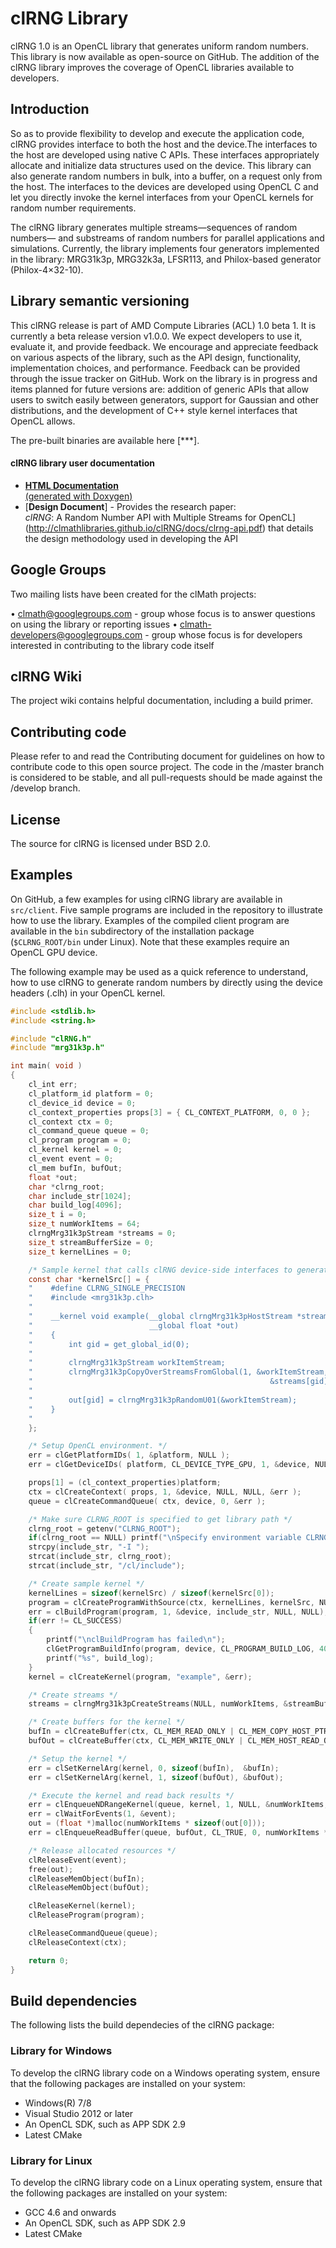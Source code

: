 ﻿# clRNG Library

clRNG 1.0 is an OpenCL library that generates uniform random numbers. This library is
now available as open-source on GitHub. The addition of the clRNG library improves the 
coverage of OpenCL libraries available to developers.


## Introduction

So as to provide flexibility to develop and execute the application code, clRNG provides 
interface to both the host and the device.The interfaces to the host are developed using 
native C APIs. These interfaces appropriately allocate and initialize data structures used 
on the device. This library can also generate random numbers in bulk, into a buffer, on a 
request only from the host. The interfaces to the devices are developed using OpenCL C and 
let you directly invoke the kernel interfaces from your OpenCL kernels for random 
number requirements. 

The clRNG library generates multiple streams—sequences of random numbers— and substreams 
of random numbers for parallel applications and simulations. Currently, the library 
implements four generators implemented in the library: MRG31k3p, MRG32k3a, LFSR113, and 
Philox-based generator (Philox-4×32-10). 

## Library semantic versioning

This clRNG release is part of AMD Compute Libraries (ACL) 1.0 beta 1. It is currently a 
beta release version v1.0.0. We expect developers to use it, evaluate it, and provide 
feedback. We encourage and appreciate feedback on various aspects of the library, such 
as the API design, functionality, implementation choices, and performance. Feedback 
can be provided through the issue tracker on GitHub. Work on the library is in 
progress and items planned for future versions are: addition of generic APIs that allow 
users to switch easily between generators, support for Gaussian and other distributions, 
and the development of C++ style kernel interfaces that OpenCL allows.

The pre-built binaries are available here [***].

#### clRNG library user documentation

- [**HTML Documentation**  
  (generated with Doxygen)](http://clmathlibraries.github.io/clRNG/htmldocs/index.html)
- [**Design Document**] - Provides the research paper:  
  *clRNG*: A Random Number API with Multiple Streams for OpenCL](http://clmathlibraries.github.io/clRNG/docs/clrng-api.pdf)
that details the design methodology used in developing the API

## Google Groups

Two mailing lists have been created for the clMath projects:

•	clmath@googlegroups.com - group whose focus is to answer questions on using the library or reporting issues
•	clmath-developers@googlegroups.com - group whose focus is for developers interested in contributing to the library code itself


## clRNG Wiki

The project wiki contains helpful documentation, including a build primer.


## Contributing code

Please refer to and read the Contributing document for guidelines on how to contribute code to this open 
source project. The code in the /master branch is considered to be stable, and all pull-requests should 
be made against the /develop branch.


## License

The source for clRNG is licensed under BSD 2.0. 


## Examples

On GitHub, a few examples for using clRNG library are available in `src/client`. Five sample programs are 
included in the repository to illustrate how to use the library. Examples of the compiled client program 
are available in the `bin` subdirectory of the installation package (`$CLRNG_ROOT/bin` under Linux). Note 
that these examples require an OpenCL GPU device. 

The following example may be used as a quick reference to understand, how to use clRNG to generate random 
numbers by directly using the device headers (.clh) in your OpenCL kernel.

```c
#include <stdlib.h>
#include <string.h>

#include "clRNG.h"
#include "mrg31k3p.h"

int main( void )
{
    cl_int err;
    cl_platform_id platform = 0;
    cl_device_id device = 0;
    cl_context_properties props[3] = { CL_CONTEXT_PLATFORM, 0, 0 };
    cl_context ctx = 0;
    cl_command_queue queue = 0;
    cl_program program = 0;
    cl_kernel kernel = 0;
    cl_event event = 0;
    cl_mem bufIn, bufOut;
    float *out;
    char *clrng_root;
    char include_str[1024];
    char build_log[4096];
    size_t i = 0;
    size_t numWorkItems = 64;
    clrngMrg31k3pStream *streams = 0;
    size_t streamBufferSize = 0;
    size_t kernelLines = 0;

    /* Sample kernel that calls clRNG device-side interfaces to generate random numbers */
    const char *kernelSrc[] = {
    "    #define CLRNG_SINGLE_PRECISION                                   \n",
    "    #include <mrg31k3p.clh>                                          \n",
    "                                                                     \n",
    "    __kernel void example(__global clrngMrg31k3pHostStream *streams, \n",
    "                          __global float *out)                       \n",
    "    {                                                                \n",
    "        int gid = get_global_id(0);                                  \n",
    "                                                                     \n",
    "        clrngMrg31k3pStream workItemStream;                          \n",
    "        clrngMrg31k3pCopyOverStreamsFromGlobal(1, &workItemStream,   \n",
    "                                                     &streams[gid]); \n",
    "                                                                     \n",
    "        out[gid] = clrngMrg31k3pRandomU01(&workItemStream);          \n",
    "    }                                                                \n",
    "                                                                     \n",
    };

    /* Setup OpenCL environment. */
    err = clGetPlatformIDs( 1, &platform, NULL );
    err = clGetDeviceIDs( platform, CL_DEVICE_TYPE_GPU, 1, &device, NULL );

    props[1] = (cl_context_properties)platform;
    ctx = clCreateContext( props, 1, &device, NULL, NULL, &err );
    queue = clCreateCommandQueue( ctx, device, 0, &err );

    /* Make sure CLRNG_ROOT is specified to get library path */
    clrng_root = getenv("CLRNG_ROOT");
    if(clrng_root == NULL) printf("\nSpecify environment variable CLRNG_ROOT as described\n");
    strcpy(include_str, "-I ");
    strcat(include_str, clrng_root);
    strcat(include_str, "/cl/include");

    /* Create sample kernel */
    kernelLines = sizeof(kernelSrc) / sizeof(kernelSrc[0]);
    program = clCreateProgramWithSource(ctx, kernelLines, kernelSrc, NULL, &err);
    err = clBuildProgram(program, 1, &device, include_str, NULL, NULL);
    if(err != CL_SUCCESS)
    {
        printf("\nclBuildProgram has failed\n");
        clGetProgramBuildInfo(program, device, CL_PROGRAM_BUILD_LOG, 4096, build_log, NULL);
        printf("%s", build_log);
    }
    kernel = clCreateKernel(program, "example", &err);

    /* Create streams */
    streams = clrngMrg31k3pCreateStreams(NULL, numWorkItems, &streamBufferSize, (clrngStatus *)&err);

    /* Create buffers for the kernel */
    bufIn = clCreateBuffer(ctx, CL_MEM_READ_ONLY | CL_MEM_COPY_HOST_PTR, streamBufferSize, streams, &err);
    bufOut = clCreateBuffer(ctx, CL_MEM_WRITE_ONLY | CL_MEM_HOST_READ_ONLY, numWorkItems * sizeof(cl_float), NULL, &err);

    /* Setup the kernel */
    err = clSetKernelArg(kernel, 0, sizeof(bufIn),  &bufIn);
    err = clSetKernelArg(kernel, 1, sizeof(bufOut), &bufOut);

    /* Execute the kernel and read back results */
    err = clEnqueueNDRangeKernel(queue, kernel, 1, NULL, &numWorkItems, NULL, 0, NULL, &event);
    err = clWaitForEvents(1, &event);
    out = (float *)malloc(numWorkItems * sizeof(out[0]));
    err = clEnqueueReadBuffer(queue, bufOut, CL_TRUE, 0, numWorkItems * sizeof(out[0]), out, 0, NULL, NULL);

    /* Release allocated resources */
    clReleaseEvent(event);
    free(out);
    clReleaseMemObject(bufIn);
    clReleaseMemObject(bufOut);

    clReleaseKernel(kernel);
    clReleaseProgram(program);

    clReleaseCommandQueue(queue);
    clReleaseContext(ctx);

    return 0;
}
```

## Build dependencies

The following lists the build dependecies of the clRNG package:

### Library for Windows

To develop the clRNG library code on a Windows operating system, ensure that the 
following packages are installed on your system:

- Windows(R) 7/8
- Visual Studio 2012 or later
- An OpenCL SDK, such as APP SDK 2.9
- Latest CMake

### Library for Linux

To develop the clRNG library code on a Linux operating system, ensure that the 
following packages are installed on your system:

- GCC 4.6 and onwards
- An OpenCL SDK, such as APP SDK 2.9
- Latest CMake



